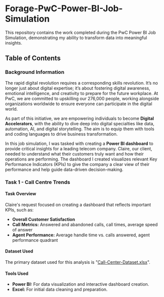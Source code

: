 # Forage-PwC-Power-BI-Job-Simulation


This repository contains the work completed during the PwC Power BI Job Simulation, demonstrating my ability to transform data into meaningful insights.

## Table of Contents

### Background Information

The rapid digital revolution requires a corresponding skills revolution. It’s no longer just about digital expertise; it’s about fostering digital awareness, emotional intelligence, and creativity to prepare for the future workplace. At PwC, we are committed to upskilling our 276,000 people, working alongside organizations worldwide to ensure everyone can participate in the digital world.

As part of this initiative, we are empowering individuals to become **Digital Accelerators**, with the ability to dive deep into digital specialties like data, automation, AI, and digital storytelling. The aim is to equip them with tools and coding languages to drive business transformation.

In this job simulation, I was tasked with creating a **Power BI dashboard** to provide critical insights for a leading telecom company. Claire, our client, needed to understand what their customers truly want and how their operations are performing. The dashboard I created visualizes relevant Key Performance Indicators (KPIs) to give the company a clear view of their performance and help guide data-driven decision-making.

### Task 1 - Call Centre Trends

#### Task Overview

Claire's request focused on creating a dashboard that reflects important KPIs, such as:
- **Overall Customer Satisfaction**
- **Call Metrics:** Answered and abandoned calls, call times, average speed of answer
- **Agent Performance:** Average handle time vs. calls answered, agent performance quadrant

#### Dataset Used 

The primary dataset used for this analysis is "[Call-Center-Dataset.xlsx](https://github.com/user-attachments/files/16919065/01.Call-Center-Dataset.1.xlsx)".

#### Tools Used


- **Power BI:** For data visualization and interactive dashboard creation.
- **Excel:** For initial data cleaning and preparation.
